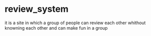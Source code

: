 # review_system
it is a site in which a group of people can review each other whithout knowning each other and can make fun in a group 
